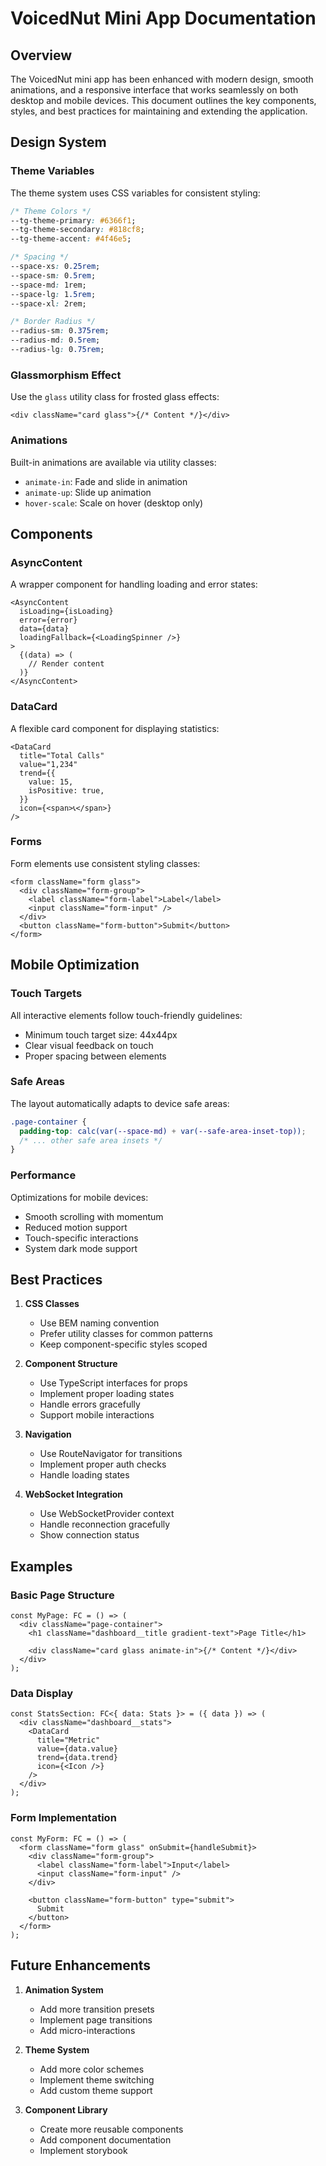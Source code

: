 # VoicedNut Mini App Documentation

## Overview

The VoicedNut mini app has been enhanced with modern design, smooth animations, and a responsive interface that works seamlessly on both desktop and mobile devices. This document outlines the key components, styles, and best practices for maintaining and extending the application.

## Design System

### Theme Variables

The theme system uses CSS variables for consistent styling:

```css
/* Theme Colors */
--tg-theme-primary: #6366f1;
--tg-theme-secondary: #818cf8;
--tg-theme-accent: #4f46e5;

/* Spacing */
--space-xs: 0.25rem;
--space-sm: 0.5rem;
--space-md: 1rem;
--space-lg: 1.5rem;
--space-xl: 2rem;

/* Border Radius */
--radius-sm: 0.375rem;
--radius-md: 0.5rem;
--radius-lg: 0.75rem;
```

### Glassmorphism Effect

Use the `glass` utility class for frosted glass effects:

```tsx
<div className="card glass">{/* Content */}</div>
```

### Animations

Built-in animations are available via utility classes:

- `animate-in`: Fade and slide in animation
- `animate-up`: Slide up animation
- `hover-scale`: Scale on hover (desktop only)

## Components

### AsyncContent

A wrapper component for handling loading and error states:

```tsx
<AsyncContent
  isLoading={isLoading}
  error={error}
  data={data}
  loadingFallback={<LoadingSpinner />}
>
  {(data) => (
    // Render content
  )}
</AsyncContent>
```

### DataCard

A flexible card component for displaying statistics:

```tsx
<DataCard
  title="Total Calls"
  value="1,234"
  trend={{
    value: 15,
    isPositive: true,
  }}
  icon={<span>📞</span>}
/>
```

### Forms

Form elements use consistent styling classes:

```tsx
<form className="form glass">
  <div className="form-group">
    <label className="form-label">Label</label>
    <input className="form-input" />
  </div>
  <button className="form-button">Submit</button>
</form>
```

## Mobile Optimization

### Touch Targets

All interactive elements follow touch-friendly guidelines:

- Minimum touch target size: 44x44px
- Clear visual feedback on touch
- Proper spacing between elements

### Safe Areas

The layout automatically adapts to device safe areas:

```css
.page-container {
  padding-top: calc(var(--space-md) + var(--safe-area-inset-top));
  /* ... other safe area insets */
}
```

### Performance

Optimizations for mobile devices:

- Smooth scrolling with momentum
- Reduced motion support
- Touch-specific interactions
- System dark mode support

## Best Practices

1. **CSS Classes**

   - Use BEM naming convention
   - Prefer utility classes for common patterns
   - Keep component-specific styles scoped

2. **Component Structure**

   - Use TypeScript interfaces for props
   - Implement proper loading states
   - Handle errors gracefully
   - Support mobile interactions

3. **Navigation**

   - Use RouteNavigator for transitions
   - Implement proper auth checks
   - Handle loading states

4. **WebSocket Integration**
   - Use WebSocketProvider context
   - Handle reconnection gracefully
   - Show connection status

## Examples

### Basic Page Structure

```tsx
const MyPage: FC = () => (
  <div className="page-container">
    <h1 className="dashboard__title gradient-text">Page Title</h1>

    <div className="card glass animate-in">{/* Content */}</div>
  </div>
);
```

### Data Display

```tsx
const StatsSection: FC<{ data: Stats }> = ({ data }) => (
  <div className="dashboard__stats">
    <DataCard
      title="Metric"
      value={data.value}
      trend={data.trend}
      icon={<Icon />}
    />
  </div>
);
```

### Form Implementation

```tsx
const MyForm: FC = () => (
  <form className="form glass" onSubmit={handleSubmit}>
    <div className="form-group">
      <label className="form-label">Input</label>
      <input className="form-input" />
    </div>

    <button className="form-button" type="submit">
      Submit
    </button>
  </form>
);
```

## Future Enhancements

1. **Animation System**

   - Add more transition presets
   - Implement page transitions
   - Add micro-interactions

2. **Theme System**

   - Add more color schemes
   - Implement theme switching
   - Add custom theme support

3. **Component Library**
   - Create more reusable components
   - Add component documentation
   - Implement storybook
